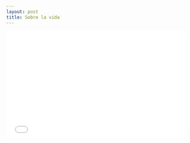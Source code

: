 ```yaml
---
layout: post
title: Sobre la vida
---
```


<iframe src="//giphy.com/embed/VHW0X0GEQQjiU" width="480" height="286.8837209302325" frameBorder="0" class="giphy-embed" allowFullScreen></iframe><p><a href="https://giphy.com/gifs/editingandlayout-VHW0X0GEQQjiU"></a></p>

